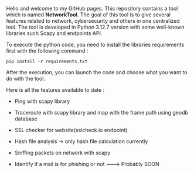 Hello and welcome to my GitHub pages. This repository contains a tool which is named **NetworkTool**. The goal of this tool is to give several features related to network, cybersecurity and others in one centralized tool. The tool is developed in Python 3.12.7 version with some well-known libraries such Scapy and endpoints API. 

To execute the python code, you need to install the libraries requirements first with the following command : 

```pip install -r requirements.txt```

After the execution, you can launch the code and choose what you want to do with the tool. 

Here is all the features available to date : 

- Ping with scapy library

- Traceroute with scapy library and map with the frame path using geodb database

- SSL checker for website(sslcheck.io endpoint)

- Hash file analysis -> only hash file calculation currently

- Sniffing packets on network with scapy

- Identify if a mail is for phishing or not ---> Probably SOON
